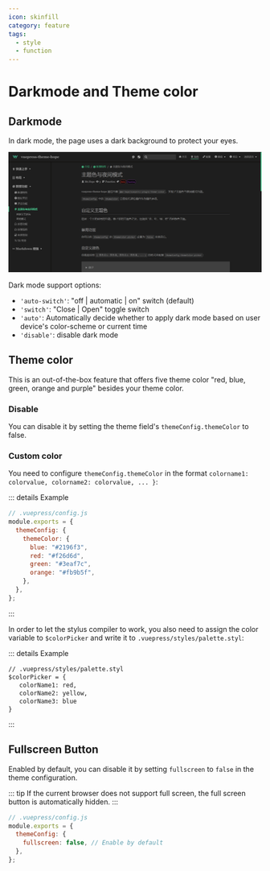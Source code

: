 ```yaml
---
icon: skinfill
category: feature
tags:
  - style
  - function
---
```


# Darkmode and Theme color

## Darkmode

In dark mode, the page uses a dark background to protect your eyes.

![Darkmode](./assets/darkmode.png)

Dark mode support options:

- `'auto-switch'`: "off | automatic | on" switch (default)
- `'switch'`: "Close | Open" toggle switch
- `'auto'`: Automatically decide whether to apply dark mode based on user device's color-scheme or current time
- `'disable'`: disable dark mode

## Theme color

This is an out-of-the-box feature that offers five theme color "red, blue, green, orange and purple" besides your theme color.

### Disable

You can disable it by setting the theme field's `themeConfig.themeColor` to false.

### Custom color

You need to configure `themeConfig.themeColor` in the format `colorname1: colorvalue, colorname2: colorvalue, ... }`:

::: details Example

```js {5-10}
// .vuepress/config.js
module.exports = {
  themeConfig: {
    themeColor: {
      blue: "#2196f3",
      red: "#f26d6d",
      green: "#3eaf7c",
      orange: "#fb9b5f",
    },
  },
};
```

:::

In order to let the stylus compiler to work, you also need to assign the color variable to `$colorPicker` and write it to `.vuepress/styles/palette.styl`:

::: details Example

```stylus
// .vuepress/styles/palette.styl
$colorPicker = {
   colorName1: red,
   colorName2: yellow,
   colorName3: blue
}
```

:::

## Fullscreen Button

Enabled by default, you can disable it by setting `fullscreen` to `false` in the theme configuration.

::: tip
If the current browser does not support full screen, the full screen button is automatically hidden.
:::

```js {4}
// .vuepress/config.js
module.exports = {
  themeConfig: {
    fullscreen: false, // Enable by default
  },
};
```
